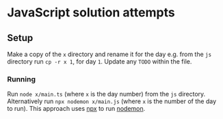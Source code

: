 # JavaScript solution attempts

## Setup

Make a copy of the `x` directory and rename it for the day e.g. from the `js`
directory run `cp -r x 1`, for day `1`. Update any `TODO` within the file.

### Running

Run `node x/main.ts` (where `x` is the day number) from the `js` directory.
Alternatively run `npx nodemon x/main.js` (where `x` is the number of the day
to run). This approach uses [npx](https://docs.npmjs.com/cli/v8/commands/npx)
to run [nodemon](https://nodemon.io).
